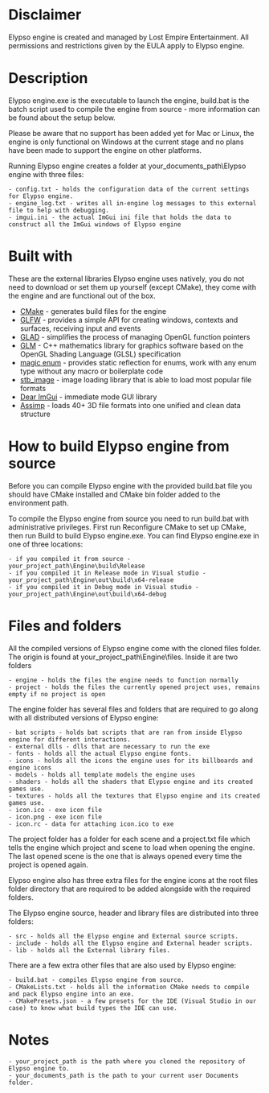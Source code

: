 # Disclaimer

Elypso engine is created and managed by Lost Empire Entertainment. All permissions and restrictions given by the EULA apply to Elypso engine.

# Description

Elypso engine.exe is the executable to launch the engine, build.bat is the batch script used to compile the engine from source - more information can be found about the setup below.

Please be aware that no support has been added yet for Mac or Linux, the engine is only functional on Windows at the current stage and no plans have been made to support the engine on other platforms.
		
Running Elypso engine creates a folder at your_documents_path\Elypso engine with three files:
	
	- config.txt - holds the configuration data of the current settings for Elypso engine.
	- engine_log.txt - writes all in-engine log messages to this external file to help with debugging.
	- imgui.ini - the actual ImGui ini file that holds the data to construct all the ImGui windows of Elypso engine

# Built with

These are the external libraries Elypso engine uses natively, you do not need to download or set them up yourself (except CMake), they come with the engine and are functional out of the box.

* [CMake](https://cmake.org/) - generates build files for the engine
* [GLFW](https://www.glfw.org/) - provides a simple API for creating windows, contexts and surfaces, receiving input and events
* [GLAD](https://glad.dav1d.de/) - simplifies the process of managing OpenGL function pointers
* [GLM](https://github.com/g-truc/glm) - C++ mathematics library for graphics software based on the OpenGL Shading Language (GLSL) specification
* [magic enum](https://github.com/Neargye/magic_enum) - provides static reflection for enums, work with any enum type without any macro or boilerplate code
* [stb_image](https://github.com/nothings/stb/blob/master/stb_image.h) - image loading library that is able to load most popular file formats
* [Dear ImGui](https://github.com/ocornut/imgui) - immediate mode GUI library
* [Assimp](https://github.com/assimp/assimp) - loads 40+ 3D file formats into one unified and clean data structure
  
# How to build Elypso engine from source

Before you can compile Elypso engine with the provided build.bat file you should have CMake installed and CMake bin folder added to the environment path.

To compile the Elypso engine from source you need to run build.bat with administrative privileges.
First run Reconfigure CMake to set up CMake, then run Build to build Elypso engine.exe.
You can find Elypso engine.exe in one of three locations:
		
	- if you compiled it from source - your_project_path\Engine\build\Release
	- if you compiled it in Release mode in Visual studio - your_project_path\Engine\out\build\x64-release
	- if you compiled it in Debug mode in Visual studio - your_project_path\Engine\out\build\x64-debug
		
# Files and folders
		
All the compiled versions of Elypso engine come with the cloned files folder.
The origin is found at your_project_path\Engine\files.
Inside it are two folders

	- engine - holds the files the engine needs to function normally
	- project - holds the files the currently opened project uses, remains empty if no project is open
	
The engine folder has several files and folders that are required to go along with all distributed versions of Elypso engine:
	
	- bat scripts - holds bat scripts that are ran from inside Elypso engine for different interactions.
	- external dlls - dlls that are necessary to run the exe
	- fonts - holds all the actual Elypso engine fonts.
	- icons - holds all the icons the engine uses for its billboards and engine icons
	- models - holds all template models the engine uses
	- shaders - holds all the shaders that Elypso engine and its created games use.
	- textures - holds all the textures that Elypso engine and its created games use.
	- icon.ico - exe icon file
	- icon.png - exe icon file
	- icon.rc - data for attaching icon.ico to exe
	
The project folder has a folder for each scene and a project.txt file which tells the engine which project and scene to load when opening the engine. The last opened scene is the one that is always opened every time the project is opened again.
	
Elypso engine also has three extra files for the engine icons at the root files folder directory that are required to be added alongside with the required folders.
		
The Elypso engine source, header and library files are distributed into three folders:
	
	- src - holds all the Elypso engine and External source scripts.
	- include - holds all the Elypso engine and External header scripts.
	- lib - holds all the External library files.
	
There are a few extra other files that are also used by Elypso engine:
	
	- build.bat - compiles Elypso engine from source.
	- CMakeLists.txt - holds all the information CMake needs to compile and pack Elypso engine into an exe.
	- CMakePresets.json - a few presets for the IDE (Visual Studio in our case) to know what build types the IDE can use.
		
# Notes

	- your_project_path is the path where you cloned the repository of Elypso engine to.
	- your_documents_path is the path to your current user Documents folder.
